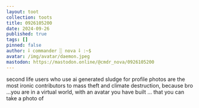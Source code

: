 ```yaml
---
layout: toot
collection: toots
title: 0926105200
date: 2024-09-26
published: true
tags: []
pinned: false
author: ⸸ commander ░ nova ⸸ :~$
avatar: /img/avatar/daemon.jpeg
mastodon: https://mastodon.online/@cmdr_nova/0926105200
---
```


second life users who use ai generated sludge for profile photos are the most ironic contributors to mass theft and climate destruction, because bro ...you are in a virtual world, with an avatar you have built ... that you can take a photo of
